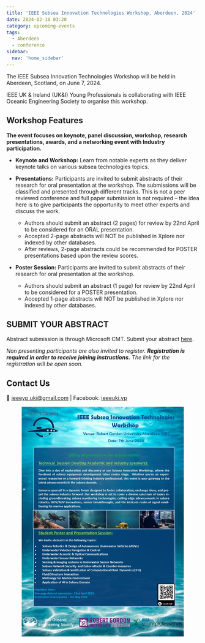 ```yaml
---
title: 'IEEE Subsea Innovation Technologies Workshop, Aberdeen, 2024'
date: 2024-02-18 03:20
category: upcoming-events
tags:
  - Aberdeen
  - conference
sidebar:
  nav: 'home_sidebar'
---
```


The IEEE Subsea Innovation Technologies Workshop will be held in Aberdeen, Scotland, on June 7, 2024. 

IEEE UK & Ireland (UK&I) Young Professionals is collaborating with IEEE Oceanic Engineering Society to organise this workshop.

## Workshop Features
**The event focuses on keynote, panel discussion, workshop, research presentations, awards, and a networking event with Industry participation.**

* **Keynote and Workshop:** Learn from notable experts as they deliver keynote talks on various subsea technologies topics.

* **Presentations:** Participants are invited to submit abstracts of their research for oral presentation at the workshop. The submissions will be classified and presented through different tracks. This is not a peer reviewed conference and full paper submission is not required – the idea here is to give participants the opportunity to meet other experts and discuss the work.

  * Authors should submit an abstract (2 pages) for review by 22nd April to be considered for an ORAL presentation.
  * Accepted 2-page abstracts will NOT be published in Xplore nor indexed by other databases.
  * After reviews, 2-page abstracts could be recommended for POSTER presentations based upon the review scores.

* **Poster Session:** Participants are invited to submit abstracts of their research for oral presentation at the workshop.
  * Authors should submit an abstract (1 page) for review by 22nd April to be considered for a POSTER presentation.
  * Accepted 1-page abstracts will NOT be published in Xplore nor indexed by other databases.

## SUBMIT YOUR ABSTRACT

Abstract submission is through Microsoft CMT. Submit your abstract [here](https://cmt3.research.microsoft.com/SITW'24).

*Non presenting participants are also invited to register. **Registration is required in order to receive joining instructions.** The link for the registration will be open soon.*

## Contact Us
:email: [ieeeyp.uki@gmail.com](mailto:ieeeyp.uki@gmail.com) | Facebook: [ieeeuki.yp](https://www.facebook.com/ieeeuki.yp/)

<figure>
	<img src="/assets/images/2024_isitmw/IEEE_Flyer_SITAM.jpg">
</figure>
